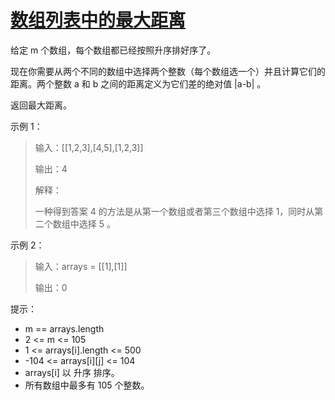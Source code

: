 #  [数组列表中的最大距离](https://leetcode.cn/problems/maximum-distance-in-arrays?envType=daily-question&envId=2025-02-19)

给定 m 个数组，每个数组都已经按照升序排好序了。

现在你需要从两个不同的数组中选择两个整数（每个数组选一个）并且计算它们的距离。两个整数 a 和 b 之间的距离定义为它们差的绝对值 |a-b| 。

返回最大距离。

示例 1：

> 输入：[[1,2,3],[4,5],[1,2,3]]
> 
> 输出：4
> 
> 解释：
> 
> 一种得到答案 4 的方法是从第一个数组或者第三个数组中选择 1，同时从第二个数组中选择 5 。

示例 2：

> 输入：arrays = [[1],[1]]
> 
> 输出：0
 

提示：

- m == arrays.length
- 2 <= m <= 105
- 1 <= arrays[i].length <= 500
- -104 <= arrays[i][j] <= 104
- arrays[i] 以 升序 排序。
- 所有数组中最多有 105 个整数。